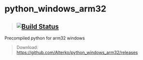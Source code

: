 # python_windows_arm32
> ## [![Build Status](https://travis-ci.org/joemccann/dillinger.svg?branch=master)](https://github.com/Alterko/python_windows_arm32/blob/main/.github/workflows/build_arm32.yml)
Precompiled python for arm32 windows 
> Download: https://github.com/Alterko/python_windows_arm32/releases
